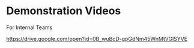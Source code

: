 # Demonstration Videos

For Internal Teams

<https://drive.google.com/open?id=0B_wuBcD-gpGdNm45WnMtVGlSYVE>

